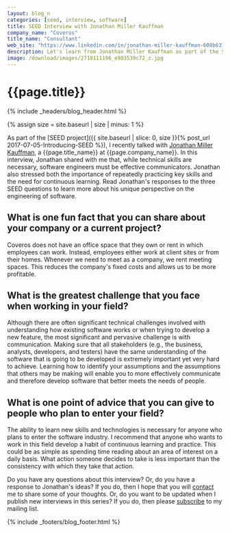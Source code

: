 ```yaml
---
layout: blog_n
categories: [seed, interview, software]
title: SEED Interview with Jonathan Miller Kauffman
company_name: "Coveros"
title_name: "Consultant"
web_site: "https://www.linkedin.com/in/jonathan-miller-kauffman-608b6318/"
description: Let's learn from Jonathan Miller Kauffman as part of the SEED survey.
image: /download/images/2718111196_e903539c72_z.jpg
---
```


# {{page.title}}
{% include _headers/blog_header.html %}

{% assign size = site.baseurl | size | minus: 1 %}

As part of the [SEED project]({{ site.baseurl | slice: 0, size }}{% post_url
2017-07-05-Introducing-SEED %}), I recently talked with [Jonathan Miller
Kauffman]({{page.web_site}}), a {{page.title_name}} at {{page.company_name}}.
In this interview, Jonathan shared with me that, while technical skills are
necessary, software engineers must be effective communicators. Jonathan also
stressed both the importance of repeatedly practicing key skills and the need for
continuous learning. Read Jonathan's responses to the three SEED questions to
learn more about his unique perspective on the engineering of software.

## What is one fun fact that you can share about your company or a current project?

Coveros does not have an office space that they own or rent in which employees
can work. Instead, employees either work at client sites or from their homes.
Whenever we need to meet as a company, we rent meeting spaces. This reduces
the company's fixed costs and allows us to be more profitable.

## What is the greatest challenge that you face when working in your field?

Although there are often significant technical challenges involved with
understanding how existing software works or when trying to develop a new
feature, the most significant and pervasive challenge is with communication.
Making sure that all stakeholders (e.g., the business, analysts, developers,
and testers) have the same understanding of the software that is going to be
developed is extremely important yet very hard to achieve. Learning how to
identify your assumptions and the assumptions that others may be making will
enable you to more effectively communicate and therefore develop software that
better meets the needs of people.

## What is one point of advice that you can give to people who plan to enter your field?

The ability to learn new skills and technologies is necessary for anyone who
plans to enter the software industry. I recommend that anyone who wants to
work in this field develop a habit of continuous learning and practice. This
could be as simple as spending time reading about an area of interest on a
daily basis. What action someone decides to take is less important than the
consistency with which they take that action.

Do you have any questions about this interview? Or, do you have a response to
Jonathan's ideas? If you do, then I hope that you will
[contact]({{site.baseurl}}contact/) me to share some of your thoughts. Or, do
you want to be updated when I publish new interviews in this series? If you do,
then please [subscribe]({{site.baseurl}}support/) to my mailing list.

{% include _footers/blog_footer.html %}
